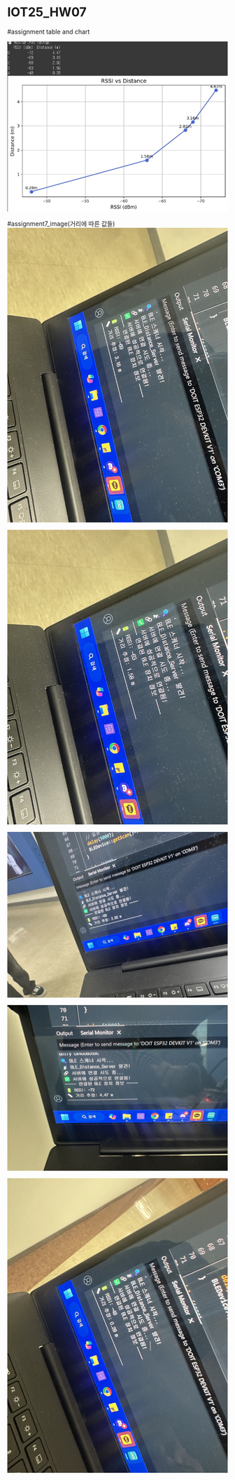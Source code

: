# IOT25_HW07

#assignment table and chart


![table_chart](table_chart.jpg)

#assignment7_image(거리에 따른 값들)
![image 1](KakaoTalk_20250520_145602924.jpg)

![image 2](KakaoTalk_20250520_145602924_01.jpg)

![image 3](KakaoTalk_20250520_145602924_02.jpg)

![image 4](KakaoTalk_20250520_145602924_03.jpg)

![image 5](KakaoTalk_20250520_145602924_04.jpg)
